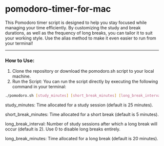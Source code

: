 # pomodoro-timer-for-mac
This Pomodoro timer script is designed to help you stay focused while managing your time efficiently. By customizing the study and break durations, as well as the frequency of long breaks, you can tailor it to suit your working style. Use the alias method to make it even easier to run from your terminal!

---

### How to Use:
1. Clone the repository or download the pomodoro.sh script to your local machine.
2. Run the Script: You can run the script directly by executing the following command in your terminal:
```sh
./pomodoro.sh [study_minutes] [short_break_minutes] [long_break_interval] [long_break_minutes]
```
study_minutes: Time allocated for a study session (default is 25 minutes).

short_break_minutes: Time allocated for a short break (default is 5 minutes).

long_break_interval: Number of study sessions after which a long break will occur (default is 2). Use 0 to disable long breaks entirely.

long_break_minutes: Time allocated for a long break (default is 20 minutes).
